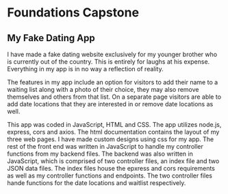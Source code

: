 # Foundations Capstone
## My Fake Dating App

I have made a fake dating website exclusively for my younger brother who is currently out of the country. This is entirely for laughs at his expense. Everything in my app is in no way a reflection of reality. 

The features in my app include an option for visitors to add their name to a waiting list along with a photo of their choice, they may also remove themselves and others from that list. On a separate page visitors are able to add date locations that they are interested in or remove date locations as well.

This app was coded in JavaScript, HTML and CSS. The app utilizes node.js, express, cors and axios. The html documentation contains the layout of my three web pages. I have made custom designs using css for my app. The rest of the front end was written in JavaScript to handle my controller functions from my backend files. The backend was also written in JavaScript, which is comprised of two controller files, an index file and two JSON data files. The index files house the epxress and cors requirements as well as my controller functions and endpoints. The two controller files hande functions for the date locations and waitlist respectively.
